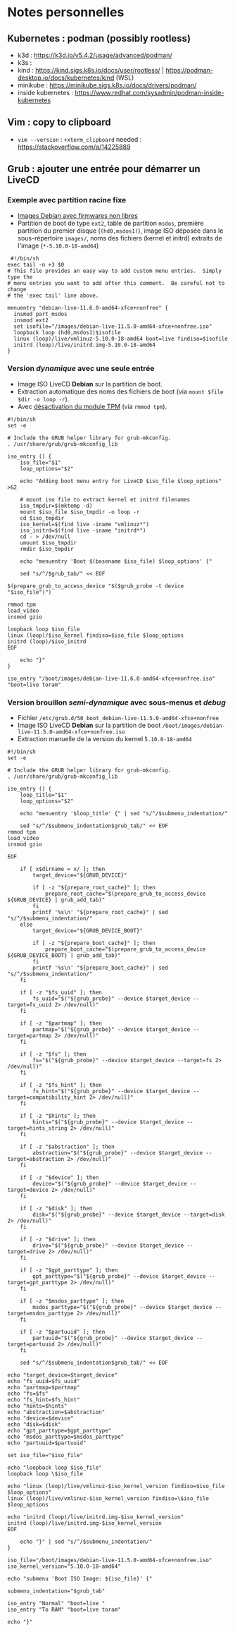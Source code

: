 # Notes personnelles

## Kubernetes : podman (possibly rootless)
- k3d : https://k3d.io/v5.4.2/usage/advanced/podman/
- k3s : 
- kind : https://kind.sigs.k8s.io/docs/user/rootless/ | https://podman-desktop.io/docs/kubernetes/kind (WSL)
- minikube : https://minikube.sigs.k8s.io/docs/drivers/podman/
- inside kubernetes : https://www.redhat.com/sysadmin/podman-inside-kubernetes

## Vim : copy to clipboard
- `vim --version` : `+xterm_clipboard` needed :  https://stackoverflow.com/a/14225889

## Grub : ajouter une entrée pour démarrer un LiveCD

### Exemple avec partition racine fixe
- [Images Debian avec firmwares non libres](https://cdimage.debian.org/images/unofficial/non-free/images-including-firmware/)
- Partition de boot de type `ext2`, table de partition `msdos`, première partition du premier disque (`(hd0,msdos1)`), image ISO déposée dans le sous-répertoire `images/`, noms des fichiers (kernel et initrd) extraits de l'image (`*-5.10.0-18-amd64`)
```shell
 #!/bin/sh
exec tail -n +3 $0
# This file provides an easy way to add custom menu entries.  Simply type the
# menu entries you want to add after this comment.  Be careful not to change
# the 'exec tail' line above.

menuentry "debian-live-11.6.0-amd64-xfce+nonfree" {
  insmod part_msdos
  insmod ext2
  set isofile="/images/debian-live-11.5.0-amd64-xfce+nonfree.iso"
  loopback loop (hd0,msdos1)$isofile
  linux (loop)/live/vmlinuz-5.10.0-18-amd64 boot=live findiso=$isofile
  initrd (loop)/live/initrd.img-5.10.0-18-amd64
}
```

### Version _dynamique_ avec une seule entrée
- Image ISO LiveCD **Debian** sur la partition de boot.
- Extraction automatique des noms des fichiers de boot (via `mount $file $dir -o loop -r`).
- Avec [désactivation du module TPM](https://askubuntu.com/a/1244886) (via `rmmod tpm`).
```shell
#!/bin/sh
set -e

# Include the GRUB helper library for grub-mkconfig.
. /usr/share/grub/grub-mkconfig_lib

iso_entry () {
    iso_file="$1"
    loop_options="$2"

    echo "Adding boot menu entry for LiveCD $iso_file $loop_options" >&2

    # mount iso file to extract kernel et initrd filenames
    iso_tmpdir=$(mktemp -d)
    mount $iso_file $iso_tmpdir -o loop -r
    cd $iso_tmpdir
    iso_kernel=$(find live -iname "vmlinuz*")
    iso_initrd=$(find live -iname "initrd*")
    cd - > /dev/null
    umount $iso_tmpdir
    rmdir $iso_tmpdir

    echo "menuentry 'Boot $(basename $iso_file) $loop_options' {"

    sed "s/^/$grub_tab/" << EOF

$(prepare_grub_to_access_device "$($grub_probe -t device "$iso_file")")

rmmod tpm
load_video
insmod gzio

loopback loop $iso_file
linux (loop)/$iso_kernel findiso=$iso_file $loop_options
initrd (loop)/$iso_initrd
EOF

    echo "}"
}

iso_entry "/boot/images/debian-live-11.6.0-amd64-xfce+nonfree.iso" "boot=live toram"
```

### Version brouillon _semi-dynamique_ avec sous-menus et _debug_
- Fichier `/etc/grub.d/50_boot_debian-live-11.5.0-amd64-xfce+nonfree`
- Image ISO LiveCD **Debian** sur la partition de boot `/boot/images/debian-live-11.5.0-amd64-xfce+nonfree.iso`
- Extraction manuelle de la version du kernel ̀`5.10.0-18-amd64`
```shell
#!/bin/sh
set -e

# Include the GRUB helper library for grub-mkconfig.
. /usr/share/grub/grub-mkconfig_lib

iso_entry () {
    loop_title="$1"
    loop_options="$2"

    echo "menuentry '$loop_title' {" | sed "s/^/$submenu_indentation/"

    sed "s/^/$submenu_indentation$grub_tab/" << EOF
rmmod tpm
load_video
insmod gzio

EOF

    if [ x$dirname = x/ ]; then
        target_device="${GRUB_DEVICE}"

        if [ -z "${prepare_root_cache}" ]; then
            prepare_root_cache="$(prepare_grub_to_access_device ${GRUB_DEVICE} | grub_add_tab)"
        fi
        printf '%s\n' "${prepare_root_cache}" | sed "s/^/$submenu_indentation/"
    else
        target_device="${GRUB_DEVICE_BOOT}"

        if [ -z "${prepare_boot_cache}" ]; then
            prepare_boot_cache="$(prepare_grub_to_access_device ${GRUB_DEVICE_BOOT} | grub_add_tab)"
        fi        
        printf '%s\n' "${prepare_boot_cache}" | sed "s/^/$submenu_indentation/"
    fi

    if [ -z "$fs_uuid" ]; then
        fs_uuid="$("${grub_probe}" --device $target_device --target=fs_uuid 2> /dev/null)"
    fi

    if [ -z "$partmap" ]; then
        partmap="$("${grub_probe}" --device $target_device --target=partmap 2> /dev/null)"
    fi

    if [ -z "$fs" ]; then
        fs="$("${grub_probe}" --device $target_device --target=fs 2> /dev/null)"
    fi

    if [ -z "$fs_hint" ]; then
        fs_hint="$("${grub_probe}" --device $target_device --target=compatibility_hint 2> /dev/null)"
    fi

    if [ -z "$hints" ]; then
        hints="$("${grub_probe}" --device $target_device --target=hints_string 2> /dev/null)"
    fi

    if [ -z "$abstraction" ]; then
        abstraction="$("${grub_probe}" --device $target_device --target=abstraction 2> /dev/null)"
    fi

    if [ -z "$device" ]; then
        device="$("${grub_probe}" --device $target_device --target=device 2> /dev/null)"
    fi

    if [ -z "$disk" ]; then
        disk="$("${grub_probe}" --device $target_device --target=disk 2> /dev/null)"
    fi

    if [ -z "$drive" ]; then
        drive="$("${grub_probe}" --device $target_device --target=drive 2> /dev/null)"
    fi

    if [ -z "$gpt_parttype" ]; then
        gpt_parttype="$("${grub_probe}" --device $target_device --target=gpt_parttype 2> /dev/null)"
    fi

    if [ -z "$msdos_parttype" ]; then
        msdos_parttype="$("${grub_probe}" --device $target_device --target=msdos_parttype 2> /dev/null)"
    fi

    if [ -z "$partuuid" ]; then
        partuuid="$("${grub_probe}" --device $target_device --target=partuuid 2> /dev/null)"
    fi

    sed "s/^/$submenu_indentation$grub_tab/" << EOF

echo "target_device=$target_device"
echo "fs_uuid=$fs_uuid"
echo "partmap=$partmap"
echo "fs=$fs"
echo "fs_hint=$fs_hint"
echo "hints=$hints"
echo "abstraction=$abstraction"
echo "device=$device"
echo "disk=$disk"
echo "gpt_parttype=$gpt_parttype"
echo "msdos_parttype=$msdos_parttype"
echo "partuuid=$partuuid"

set iso_file="$iso_file"

echo "loopback loop $iso_file"
loopback loop \$iso_file

echo "linux (loop)/live/vmlinuz-$iso_kernel_version findiso=$iso_file $loop_options"
linux (loop)/live/vmlinuz-$iso_kernel_version findiso=\$iso_file $loop_options

echo "initrd (loop)/live/initrd.img-$iso_kernel_version"
initrd (loop)/live/initrd.img-$iso_kernel_version
EOF

    echo "}" | sed "s/^/$submenu_indentation/"
}

iso_file="/boot/images/debian-live-11.5.0-amd64-xfce+nonfree.iso"
iso_kernel_version="5.10.0-18-amd64"

echo "submenu 'Boot ISO Image: ${iso_file}' {"

submenu_indentation="$grub_tab"

iso_entry "Normal" "boot=live "
iso_entry "To RAM" "boot=live toram"

echo "}"
```
